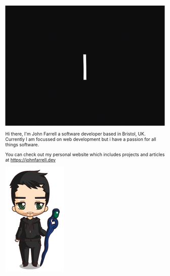 ![Hello Friend](https://github.com/JohnFarrellDev/JohnFarrellDev/blob/master/hello_-hello-friend_1.gif)


Hi there, I'm John Farrell a software developer based in Bristol, UK. Currently I am focussed on web development but i have a passion for all things software.

You can check out my personal website which includes projects and articles at https://johnfarrell.dev

![John Chibi](https://github.com/JohnFarrellDev/JohnFarrellDev/blob/master/1599153332.png)  




<!--
**JohnFarrellDev/JohnFarrellDev** is a ✨ _special_ ✨ repository because its `README.md` (this file) appears on your GitHub profile.

Here are some ideas to get you started:

- 🔭 I’m currently working on ...
- 🌱 I’m currently learning ...
- 👯 I’m looking to collaborate on ...
- 🤔 I’m looking for help with ...
- 💬 Ask me about ...
- 📫 How to reach me: ...
- 😄 Pronouns: ...
- ⚡ Fun fact: ...
-->
